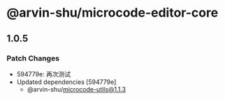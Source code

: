 # @arvin-shu/microcode-editor-core

## 1.0.5

### Patch Changes

- 594779e: 再次测试
- Updated dependencies [594779e]
  - @arvin-shu/microcode-utils@1.1.3
